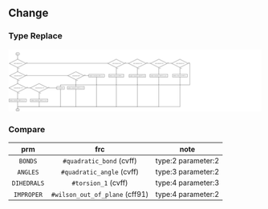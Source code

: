 ## Change

### Type Replace

![Flow](./img/type-judgement-flow.png)


### Compare

| prm | frc | note |
| :-----:   | :-----:  | :-----:  |
| `BONDS` | `#quadratic_bond` (cvff) | type:2 parameter:2 |
| `ANGLES` | `#quadratic_angle` (cvff) | type:3 parameter:2 |
| `DIHEDRALS` | `#torsion_1` (cvff) | type:4 parameter:3 |
| `IMPROPER` | `#wilson_out_of_plane` (cff91) | type:4 parameter:2 |


